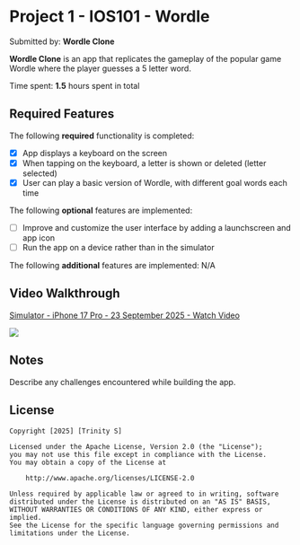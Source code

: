 # Project 1 - IOS101 - Wordle


Submitted by: **Wordle Clone**

**Wordle Clone** is an app that replicates the gameplay of the popular game Wordle where the player guesses a 5 letter word.

Time spent: **1.5** hours spent in total

## Required Features

The following **required** functionality is completed:

- [x] App displays a keyboard on the screen
- [x] When tapping on the keyboard, a letter is shown or deleted (letter selected)
- [x] User can play a basic version of Wordle, with different goal words each time

The following **optional** features are implemented:

- [ ] Improve and customize the user interface by adding a launchscreen and app icon
- [ ] Run the app on a device rather than in the simulator

The following **additional** features are implemented: N/A

## Video Walkthrough
<div>
    <a href="https://www.loom.com/share/3161f1ad3c0845dc9f96e98a4b907403">
      <p>Simulator - iPhone 17 Pro - 23 September 2025 - Watch Video</p>
    </a>
    <a href="https://www.loom.com/share/3161f1ad3c0845dc9f96e98a4b907403">
      <img style="max-width:300px;" src="https://cdn.loom.com/sessions/thumbnails/3161f1ad3c0845dc9f96e98a4b907403-b8868ae67df4f4a9-full-play.gif">
    </a>
  </div>


## Notes

Describe any challenges encountered while building the app.

## License

    Copyright [2025] [Trinity S]

    Licensed under the Apache License, Version 2.0 (the "License");
    you may not use this file except in compliance with the License.
    You may obtain a copy of the License at

        http://www.apache.org/licenses/LICENSE-2.0

    Unless required by applicable law or agreed to in writing, software
    distributed under the License is distributed on an "AS IS" BASIS,
    WITHOUT WARRANTIES OR CONDITIONS OF ANY KIND, either express or implied.
    See the License for the specific language governing permissions and
    limitations under the License.
